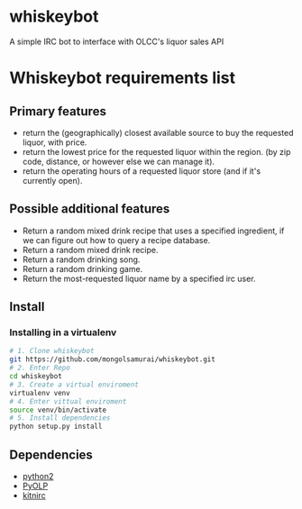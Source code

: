 whiskeybot
==========

A simple IRC bot to interface with OLCC's liquor sales API

# Whiskeybot requirements list

## Primary features
- return the (geographically) closest available source to buy the requested liquor, with price.
- return the lowest price for the requested liquor within the region. (by zip code, distance, or however else we can manage it).
- return the operating hours of a requested liquor store (and if it's currently open).

## Possible additional features
- Return a random mixed drink recipe that uses a specified ingredient, if we can figure out how to query a recipe database.
- Return a random mixed drink recipe.
- Return a random drinking song.
- Return a random drinking game.
- Return the most-requested liquor name by a specified irc user.

## Install

### Installing in a virtualenv

```sh 
# 1. Clone whiskeybot
git https://github.com/mongolsamurai/whiskeybot.git
# 2. Enter Repo
cd whiskeybot
# 3. Create a virtual enviroment
virtualenv venv
# 4. Enter vittual enviroment
source venv/bin/activate
# 5. Install dependencies
python setup.py install
```

## Dependencies ##

* [python2](http://www.python.org/)
* [PyOLP](https://github.com/cameronbwhite/PyOLP)
* [kitnirc](https://github.com/ayust/kitnirc)
